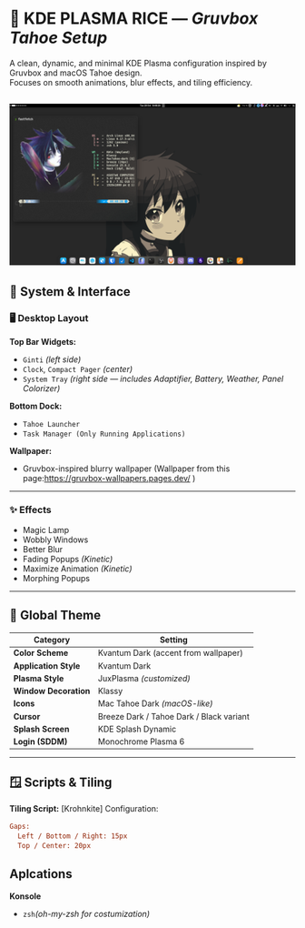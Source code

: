 # 🌌 KDE PLASMA RICE — *Gruvbox Tahoe Setup*

A clean, dynamic, and minimal KDE Plasma configuration inspired by Gruvbox and macOS Tahoe design.  
Focuses on smooth animations, blur effects, and tiling efficiency.

![Desktop](Screenshots/image.png)
---

## 🧩 System & Interface

### 🖥️ Desktop Layout
**Top Bar Widgets:**
- `Ginti` *(left side)*
- `Clock`, `Compact Pager` *(center)*
- `System Tray` *(right side — includes Adaptifier, Battery, Weather, Panel Colorizer)*

**Bottom Dock:**
- `Tahoe Launcher`
- `Task Manager (Only Running Applications)`

**Wallpaper:**  
- Gruvbox-inspired blurry wallpaper (Wallpaper from this page:https://gruvbox-wallpapers.pages.dev/ )

---

### ✨ Effects
- Magic Lamp  
- Wobbly Windows  
- Better Blur  
- Fading Popups *(Kinetic)*  
- Maximize Animation *(Kinetic)*  
- Morphing Popups  

---

## 🎨 Global Theme

| Category | Setting |
|-----------|----------|
| **Color Scheme** | Kvantum Dark (accent from wallpaper) |
| **Application Style** | Kvantum Dark |
| **Plasma Style** | JuxPlasma *(customized)* |
| **Window Decoration** | Klassy |
| **Icons** | Mac Tahoe Dark *(macOS-like)* |
| **Cursor** | Breeze Dark / Tahoe Dark / Black variant |
| **Splash Screen**| KDE Splash Dynamic |
| **Login (SDDM)** | Monochrome Plasma 6 |

---

## 🪟 Scripts & Tiling

**Tiling Script:** [Krohnkite]
Configuration:
```ini
Gaps:
  Left / Bottom / Right: 15px
  Top / Center: 20px
```

## Aplcations

**Konsole**
- `zsh`*(oh-my-zsh for costumization)*